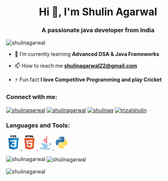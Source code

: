 <h1 align="center">Hi 👋, I'm Shulin Agarwal</h1>
<h3 align="center">A passionate java developer from India</h3>

<p align="left"> <img src="https://komarev.com/ghpvc/?username=shulinagarwal&label=Profile%20views&color=0e75b6&style=flat" alt="shulinagarwal" /> </p>

- 🌱 I’m currently learning **Advanced DSA & Java Frameworks**

- 📫 How to reach me **shulinagarwal22@gmail.com**

- ⚡ Fun fact **I love Competitive Programming and play Cricket**

<h3 align="left">Connect with me:</h3>
<p align="left">
<a href="https://linkedin.com/in/shulinagarwal" target="blank"><img align="center" src="https://raw.githubusercontent.com/rahuldkjain/github-profile-readme-generator/master/src/images/icons/Social/linked-in-alt.svg" alt="shulinagarwal" height="30" width="40" /></a>
<a href="https://instagram.com/shulinagarwal" target="blank"><img align="center" src="https://raw.githubusercontent.com/rahuldkjain/github-profile-readme-generator/master/src/images/icons/Social/instagram.svg" alt="shulinagarwal" height="30" width="40" /></a>
<a href="https://codeforces.com/profile/shulinag" target="blank"><img align="center" src="https://raw.githubusercontent.com/rahuldkjain/github-profile-readme-generator/master/src/images/icons/Social/codeforces.svg" alt="shulinag" height="30" width="40" /></a>
<a href="https://www.leetcode.com/trizalshulin" target="blank"><img align="center" src="https://raw.githubusercontent.com/rahuldkjain/github-profile-readme-generator/master/src/images/icons/Social/leet-code.svg" alt="trizalshulin" height="30" width="40" /></a>
</p>

<h3 align="left">Languages and Tools:</h3>
<p align="left"> <a href="https://www.w3schools.com/css/" target="_blank" rel="noreferrer"> <img src="https://raw.githubusercontent.com/devicons/devicon/master/icons/css3/css3-original-wordmark.svg" alt="css3" width="40" height="40"/> </a> <a href="https://www.w3.org/html/" target="_blank" rel="noreferrer"> <img src="https://raw.githubusercontent.com/devicons/devicon/master/icons/html5/html5-original-wordmark.svg" alt="html5" width="40" height="40"/> </a> <a href="https://www.java.com" target="_blank" rel="noreferrer"> <img src="https://raw.githubusercontent.com/devicons/devicon/master/icons/java/java-original.svg" alt="java" width="40" height="40"/> </a> <a href="https://www.python.org" target="_blank" rel="noreferrer"> <img src="https://raw.githubusercontent.com/devicons/devicon/master/icons/python/python-original.svg" alt="python" width="40" height="40"/> </a> </p>

<p><img align="left" src="https://github-readme-stats.vercel.app/api/top-langs?username=shulinagarwal&show_icons=true&locale=en&layout=compact" alt="shulinagarwal" /></p>

<p>&nbsp;<img align="center" src="https://github-readme-stats.vercel.app/api?username=shulinagarwal&show_icons=true&locale=en" alt="shulinagarwal" /></p>

<p><img align="center" src="https://github-readme-streak-stats.herokuapp.com/?user=shulinagarwal&" alt="shulinagarwal" /></p>

